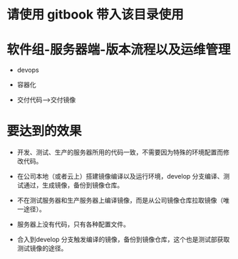 # 请使用 gitbook 带入该目录使用



# 软件组-服务器端-版本流程以及运维管理

* devops

* 容器化

* 交付代码--&gt;交付镜像

# 要达到的效果

* 开发、测试、生产的服务器所用的代码一致，不需要因为特殊的环境配置而修改代码。
* 在公司本地（或者云上）搭建镜像编译以及运行环境，develop 分支编译、测试通过，生成镜像，备份到镜像仓库。

* 不在测试服务器和生产服务器上编译镜像，而是从公司镜像仓库拉取镜像（唯一途径）。

* 服务器上没有代码，只有各种配置文件。

* 合入到develop 分支触发编译的镜像，备份到镜像仓库，这个也是测试部获取测试镜像的途径。

# 



